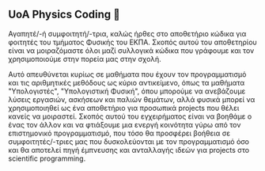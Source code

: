 ## UoA Physics Coding 👋
Αγαπητέ/-ή συμφοιτητή/-τρια, 
καλώς ήρθες στο αποθετήριο κώδικα για φοιτητές του τμήματος Φυσικής του ΕΚΠΑ. Σκοπός αυτού του αποθετηρίου είναι να μοιραζόμαστε όλοι μαζί συλλογικά κώδικα που γράφουμε και τον χρησιμοποιούμε στην πορεία μας στην σχολή. 

Αυτό απευθύνεται κυρίως σε μαθήματα που έχουν τον προγραμματισμό και τις αριθμητικές μεθόδους ως κύριο αντικείμενο, όπως τα μαθήματα "Υπολογιστές", "Υπολογιστική Φυσική", όπου μπορούμε να ανεβάζουμε λύσεις εργασιών, ασκήσεων και παλιών θεμάτων, αλλά
φυσικά μπορεί να χρησιμοποιηθεί ως ένα αποθετήριο για προσωπικά projects που θέλει κανείς να μοιραστεί. Σκοπός αυτού του εγχειρήματος είναι να βοηθάμε ο ένας τον άλλον και να φτιάξουμε μια ενεργή κοινότητα γύρω από τον επιστημονικό προγραμματισμό, 
που τόσο θα προσφέρει βοήθεια σε συμφοιτητές/-τριες μας που δυσκολεύονται με τον προγραμματισμό όσο και θα αποτελεί πηγή έμπνευσης και ανταλλαγής ιδεών για projects στο scientific programming.
<!--

**Here are some ideas to get you started:**

🙋‍♀️ A short introduction - what is your organization all about?
🌈 Contribution guidelines - how can the community get involved?
👩‍💻 Useful resources - where can the community find your docs? Is there anything else the community should know?
🍿 Fun facts - what does your team eat for breakfast?
🧙 Remember, you can do mighty things with the power of [Markdown](https://docs.github.com/github/writing-on-github/getting-started-with-writing-and-formatting-on-github/basic-writing-and-formatting-syntax)
-->

